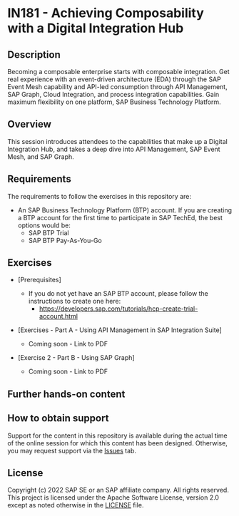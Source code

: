 # IN181 - Achieving Composability with a Digital Integration Hub

## Description

Becoming a composable enterprise starts with composable integration. Get real experience with an event-driven architecture (EDA) through the SAP Event Mesh capability and API-led consumption through API Management, SAP Graph, Cloud Integration, and process integration capabilities. Gain maximum flexibility on one platform, SAP Business Technology Platform.

## Overview

This session introduces attendees to the capabilities that make up a Digital Integration Hub, and takes a deep dive into API Management, SAP Event Mesh, and SAP Graph. 

## Requirements

The requirements to follow the exercises in this repository are:
- An SAP Business Technology Platform (BTP) account. If you are creating a BTP account for the first time to participate in SAP TechEd, the best options would be: 
    - SAP BTP Trial
    - SAP BTP Pay-As-You-Go 

## Exercises

- [Prerequisites]
    - If you do not yet have an SAP BTP account, please follow the instructions to create one here:
        - https://developers.sap.com/tutorials/hcp-create-trial-account.html
        
- [Exercises - Part A - Using API Management in SAP Integration Suite] 
    - Coming soon - Link to PDF
- [Exercise 2 - Part B - Using SAP Graph]
    - Coming soon - Link to PDF
    
## Further hands-on content

## How to obtain support

Support for the content in this repository is available during the actual time of the online session for which this content has been designed. Otherwise, you may request support via the [Issues](../../issues) tab.

## License
Copyright (c) 2022 SAP SE or an SAP affiliate company. All rights reserved. This project is licensed under the Apache Software License, version 2.0 except as noted otherwise in the [LICENSE](LICENSES/Apache-2.0.txt) file.

